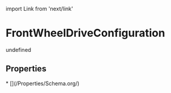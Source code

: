 import Link from 'next/link'
# FrontWheelDriveConfiguration

undefined

## Properties

<Grid>
* [](/Properties/Schema.org/)

</Grid>

